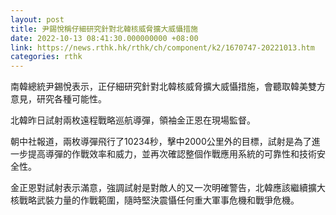 ```yaml
---
layout: post
title: 尹錫悅稱仔細研究針對北韓核威脅擴大威懾措施
date: 2022-10-13 08:41:30.000000000 +08:00
link: https://news.rthk.hk/rthk/ch/component/k2/1670747-20221013.htm
categories: rthk
---
```


南韓總統尹錫悅表示，正仔細研究針對北韓核威脅擴大威懾措施，會聽取韓美雙方意見，研究各種可能性。

北韓昨日試射兩枚遠程戰略巡航導彈，領袖金正恩在現場監督。

朝中社報道，兩枚導彈飛行了10234秒，擊中2000公里外的目標，試射是為了進一步提高導彈的作戰效率和威力，並再次確認整個作戰應用系統的可靠性和技術安全性。

金正恩對試射表示滿意，強調試射是對敵人的又一次明確警告，北韓應該繼續擴大核戰略武裝力量的作戰範圍，隨時堅決震懾任何重大軍事危機和戰爭危機。
